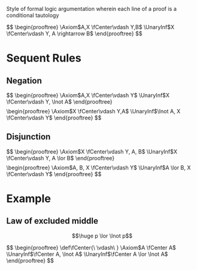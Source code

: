 Style of formal logic argumentation wherein each line of a proof is a conditional tautology

$$
\begin{prooftree}
\Axiom$A,X \fCenter\vdash Y,B$
\UnaryInf$X \fCenter\vdash Y, A \rightarrow B$
\end{prooftree}
$$
# Sequent Rules
## Negation
$$
\begin{prooftree}
\Axiom$A,X \fCenter\vdash Y$
\UnaryInf$X \fCenter\vdash Y, \lnot A$
\end{prooftree}
$$
$$
\begin{prooftree}
\Axiom$X \fCenter\vdash Y,A$
\UnaryInf$\lnot A, X \fCenter\vdash Y$
\end{prooftree}
$$
## Disjunction
$$
\begin{prooftree}
\Axiom$X \fCenter\vdash Y, A, B$
\UnaryInf$X \fCenter\vdash Y, A \lor B$
\end{prooftree}
$$
$$
\begin{prooftree}
\Axiom$A, B, X \fCenter\vdash Y$
\UnaryInf$A \lor B, X \fCenter\vdash Y$
\end{prooftree}
$$

# Example
## Law of excluded middle
$$\huge p \lor \lnot p$$

$$
\begin{prooftree}
\def\fCenter{\ \vdash\ }
\Axiom$A \fCenter A$
\UnaryInf$\fCenter A, \lnot A$
\UnaryInf$\fCenter A \lor \lnot A$
\end{prooftree}
$$


